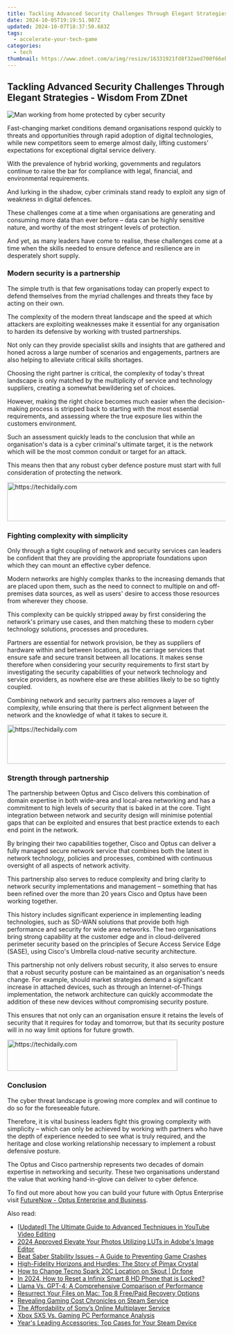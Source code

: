 ```yaml
---
title: Tackling Advanced Security Challenges Through Elegant Strategies - Wisdom From ZDnet
date: 2024-10-05T19:19:51.987Z
updated: 2024-10-07T18:37:50.683Z
tags:
  - accelerate-your-tech-game
categories:
  - tech
thumbnail: https://www.zdnet.com/a/img/resize/16331921fd8f32aed700f66eb2c1caa81a485c6f/2023/02/14/f5c5353f-6cf1-4c4b-91d2-e48f522b3776/mobile-security.jpg?width=170&height=128&fit=crop&auto=webp
---
```


## Tackling Advanced Security Challenges Through Elegant Strategies - Wisdom From ZDnet

![Man working from home protected by cyber security](https://www.zdnet.com/a/img/resize/d1cbb2e3cc5af4a5059becfc6223f08d505c866d/2023/02/14/661d9d96-3bc8-4ec7-ac05-256d230aba1b/remote-cybersecurity.jpg?auto=webp&width=1280)

Fast-changing market conditions demand organisations respond quickly to threats and opportunities through rapid adoption of digital technologies, while new competitors seem to emerge almost daily, lifting customers' expectations for exceptional digital service delivery.

With the prevalence of hybrid working, governments and regulators continue to raise the bar for compliance with legal, financial, and environmental requirements.

And lurking in the shadow, cyber criminals stand ready to exploit any sign of weakness in digital defences. 

These challenges come at a time when organisations are generating and consuming more data than ever before – data can be highly sensitive nature, and worthy of the most stringent levels of protection. 

And yet, as many leaders have come to realise, these challenges come at a time when the skills needed to ensure defence and resilience are in desperately short supply. 

### **Modern security is a partnership**

The simple truth is that few organisations today can properly expect to defend themselves from the myriad challenges and threats they face by acting on their own. 

The complexity of the modern threat landscape and the speed at which attackers are exploiting weaknesses make it essential for any organisation to harden its defensive by working with trusted partnerships. 

Not only can they provide specialist skills and insights that are gathered and honed across a large number of scenarios and engagements, partners are also helping to alleviate critical skills shortages. 

Choosing the right partner is critical, the complexity of today's threat landscape is only matched by the multiplicity of service and technology suppliers, creating a somewhat bewildering set of choices. 

However, making the right choice becomes much easier when the decision-making process is stripped back to starting with the most essential requirements, and assessing where the true exposure lies within the customers environment. 

Such an assessment quickly leads to the conclusion that while an organisation's data is a cyber criminal's ultimate target, it is the network which will be the most common conduit or target for an attack. 

This means then that any robust cyber defence posture must start with full consideration of protecting the network. 

<!-- affiliate ads begin -->
<a href="https://appsumo.8odi.net/c/5597632/2082521/7443" target="_top" id="2082521">
  <img src="//a.impactradius-go.com/display-ad/7443-2082521" border="0" alt="https://techidaily.com" width="728" height="90"/>
</a>
<img height="0" width="0" src="https://appsumo.8odi.net/i/5597632/2082521/7443" style="position:absolute;visibility:hidden;" border="0" />
<!-- affiliate ads end -->

### **Fighting complexity with simplicity** 

Only through a tight coupling of network and security services can leaders be confident that they are providing the appropriate foundations upon which they can mount an effective cyber defence. 

Modern networks are highly complex thanks to the increasing demands that are placed upon them, such as the need to connect to multiple on and off-premises data sources, as well as users' desire to access those resources from wherever they choose. 

This complexity can be quickly stripped away by first considering the network's primary use cases, and then matching these to modern cyber technology solutions, processes and procedures. 

Partners are essential for network provision, be they as suppliers of hardware within and between locations, as the carriage services that ensure safe and secure transit between all locations. It makes sense therefore when considering your security requirements to first start by investigating the security capabilities of your network technology and service providers, as nowhere else are these abilities likely to be so tightly coupled. 

Combining network and security partners also removes a layer of complexity, while ensuring that there is perfect alignment between the network and the knowledge of what it takes to secure it. 

<!-- affiliate ads begin -->
<a href="https://ephamedtechinc.pxf.io/c/5597632/2130529/26400" target="_top" id="2130529">
  <img src="//a.impactradius-go.com/display-ad/26400-2130529" border="0" alt="https://techidaily.com" width="728" height="90"/>
</a>
<img height="0" width="0" src="https://ephamedtechinc.pxf.io/i/5597632/2130529/26400" style="position:absolute;visibility:hidden;" border="0" />
<!-- affiliate ads end -->

### **Strength through partnership**

The partnership between Optus and Cisco delivers this combination of domain expertise in both wide-area and local-area networking and has a commitment to high levels of security that is baked in at the core. Tight integration between network and security design will minimise potential gaps that can be exploited and ensures that best practice extends to each end point in the network. 

By bringing their two capabilities together, Cisco and Optus can deliver a fully managed secure network service that combines both the latest in network technology, policies and processes, combined with continuous oversight of all aspects of network activity. 

This partnership also serves to reduce complexity and bring clarity to network security implementations and management – something that has been refined over the more than 20 years Cisco and Optus have been working together. 

This history includes significant experience in implementing leading technologies, such as SD-WAN solutions that provide both high performance and security for wide area networks. The two organisations bring strong capability at the customer edge and in cloud-delivered perimeter security based on the principles of Secure Access Service Edge (SASE), using Cisco's Umbrella cloud-native security architecture. 

This partnership not only delivers robust security, it also serves to ensure that a robust security posture can be maintained as an organisation's needs change. For example, should market strategies demand a significant increase in attached devices, such as through an Internet-of-Things implementation, the network architecture can quickly accommodate the addition of these new devices without compromising security posture. 

This ensures that not only can an organisation ensure it retains the levels of security that it requires for today and tomorrow, but that its security posture will in no way limit options for future growth. 

<!-- affiliate ads begin -->
<a href="https://aligracehair.sjv.io/c/5597632/2135403/19272" target="_top" id="2135403">
  <img src="//a.impactradius-go.com/display-ad/19272-2135403" border="0" alt="https://techidaily.com" width="392" height="72"/>
</a>
<img height="0" width="0" src="https://aligracehair.sjv.io/i/5597632/2135403/19272" style="position:absolute;visibility:hidden;" border="0" />
<!-- affiliate ads end -->

### **Conclusion**

The cyber threat landscape is growing more complex and will continue to do so for the foreseeable future. 

Therefore, it is vital business leaders fight this growing complexity with simplicity – which can only be achieved by working with partners who have the depth of experience needed to see what is truly required, and the heritage and close working relationship necessary to implement a robust defensive posture. 

The Optus and Cisco partnership represents two decades of domain expertise in networking and security. These two organisations understand the value that working hand-in-glove can deliver to cyber defence. 

To find out more about how you can build your future with Optus Enterprise visit [FutureNow - Optus Enterprise and Business](https://www.optus.com.au/enterprise/futurenow).

<ins class="adsbygoogle"
     style="display:block"
     data-ad-format="autorelaxed"
     data-ad-client="ca-pub-7571918770474297"
     data-ad-slot="1223367746"></ins>

<ins class="adsbygoogle"
     style="display:block"
     data-ad-client="ca-pub-7571918770474297"
     data-ad-slot="8358498916"
     data-ad-format="auto"
     data-full-width-responsive="true"></ins>

<span class="atpl-alsoreadstyle">Also read:</span>
<div><ul>
<li><a href="https://facebook-record-videos.techidaily.com/updated-the-ultimate-guide-to-advanced-techniques-in-youtube-video-editing/"><u>[Updated] The Ultimate Guide to Advanced Techniques in YouTube Video Editing</u></a></li>
<li><a href="https://fox-boxes.techidaily.com/2024-approved-elevate-your-photos-utilizing-luts-in-adobes-image-editor/"><u>2024 Approved Elevate Your Photos Utilizing LUTs in Adobe's Image Editor</u></a></li>
<li><a href="https://win-blog.techidaily.com/beat-saber-stability-issues-a-guide-to-preventing-game-crashes/"><u>Beat Saber Stability Issues – A Guide to Preventing Game Crashes</u></a></li>
<li><a href="https://games-able.techidaily.com/high-fidelity-horizons-and-hurdles-the-story-of-pimax-crystal/"><u>High-Fidelity Horizons and Hurdles: The Story of Pimax Crystal</u></a></li>
<li><a href="https://location-social.techidaily.com/how-to-change-tecno-spark-20c-location-on-skout-drfone-by-drfone-virtual-android/"><u>How to Change Tecno Spark 20C Location on Skout | Dr.fone</u></a></li>
<li><a href="https://unlock-android.techidaily.com/in-2024-how-to-reset-a-infinix-smart-8-hd-phone-that-is-locked-by-drfone-android/"><u>In 2024, How to Reset a Infinix Smart 8 HD Phone that is Locked?</u></a></li>
<li><a href="https://tech-revival.techidaily.com/llama-vs-gpt-4-a-comprehensive-comparison-of-performance/"><u>Llama Vs. GPT-4: A Comprehensive Comparison of Performance</u></a></li>
<li><a href="https://data-wizards.techidaily.com/resurrect-your-files-on-mac-top-8-freepaid-recovery-options/"><u>Resurrect Your Files on Mac: Top 8 Free/Paid Recovery Options</u></a></li>
<li><a href="https://games-able.techidaily.com/revealing-gaming-cost-chronicles-on-steam-service/"><u>Revealing Gaming Cost Chronicles on Steam Service</u></a></li>
<li><a href="https://games-able.techidaily.com/the-affordability-of-sonys-online-multiplayer-service/"><u>The Affordability of Sony’s Online Multiplayer Service</u></a></li>
<li><a href="https://games-able.techidaily.com/xbox-sxs-vs-gaming-pc-performance-analysis/"><u>Xbox SXS Vs. Gaming PC Performance Analysis</u></a></li>
<li><a href="https://games-able.techidaily.com/years-leading-accessories-top-cases-for-your-steam-device/"><u>Year's Leading Accessories: Top Cases for Your Steam Device</u></a></li>
</ul></div>

